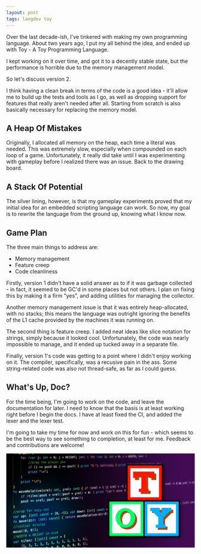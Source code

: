 ```yaml
---
layout: post
tags: langdev toy
---
```


Over the last decade-ish, I've tinkered with making my own programming language. About two years ago, I put my all behind the idea, and ended up with Toy - A Toy Programming Language.

I kept working on it over time, and got it to a decently stable state, but the performance is horrible due to the memory management model.

So let's discuss version 2.

 <!--more-->

I think having a clean break in terms of the code is a good idea - it'll allow me to build up the tests and tools as I go, as well as dropping support for features that really aren't needed after all. Starting from scratch is also basically necessary for replacing the memory model.

## A Heap Of Mistakes

Originally, I allocated all memory on the heap, each time a literal was needed. This was extremely slow, especially when compounded on each loop of a game. Unfortunately, it really did take until I was experimenting with gameplay before I realized there was an issue. Back to the drawing board.

## A Stack Of Potential

The silver lining, however, is that my gameplay experiments proved that my initial idea for an embedded scripting language can work. So now, my goal is to rewrite the language from the ground up, knowing what I know now.

## Game Plan

The three main things to address are:

* Memory management
* Feature creep
* Code cleanliness

Firstly, version 1 didn't have a solid answer as to if it was garbage collected - in fact, it seemed to be GC'd in some places but not others. I plan on fixing this by making it a firm "yes", and adding utilities for managing the collector.

Another memory management issue is that it was entirely heap-allocated, with no stacks; this means the language was outright ignoring the benefits of the L1 cache provided by the machines it was running on.

The second thing is feature creep. I added neat ideas like slice notation for strings, simply because it looked  cool. Unfortunately, the code was nearly impossible to manage, and it ended up tucked away in a separate file.

Finally, version 1's code was getting to a point where I didn't enjoy working on it. The compiler, specifically, was a recusive pain in the ass. Some string-related code was also not thread-safe, as far as I could guess.

## What's Up, Doc?

For the time being, I'm going to work on the code, and leave the documentation for later. I need to know that the basis is at least working right before I begin the docs. I have at least fixed the CI, and added the lexer and the lexer test.

I'm going to take my time for now and work on this for fun - which seems to be the best way to see something to completion, at least for me. Feedback and contributions are welcome!

[![toylang preview](/assets/toylang-preview.png)](https://github.com/krgamestudios/Toy)

